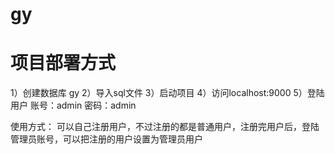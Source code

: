 # gy
# 项目部署方式
  1）创建数据库 gy
  2）导入sql文件
  3）启动项目
  4）访问localhost:9000
  5）登陆用户 账号：admin 密码：admin
  
  
 使用方式：
  可以自己注册用户，不过注册的都是普通用户，注册完用户后，登陆管理员账号，可以把注册的用户设置为管理员用户
